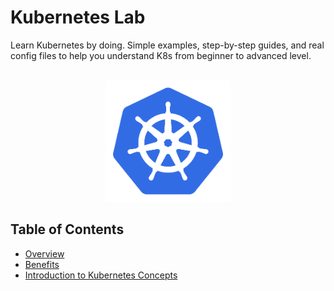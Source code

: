 # Kubernetes Lab

Learn Kubernetes by doing. Simple examples, step-by-step guides, and real config files to help you understand K8s from beginner to advanced level.

<br>

<div align="center">
    <img src="assets/k8.svg" alt="Kubernetes lab" width="200">
</div>

## Table of Contents
  - [Overview](sections/overview.md)
  - [Benefits](sections/benefits/benefits.md)
  - [Introduction to Kubernetes Concepts](sections/concepts/introduction-to-kubernetes-concepts.md)

